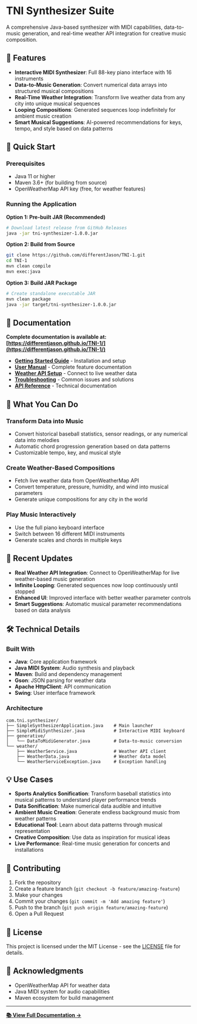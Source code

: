 # TNI Synthesizer Suite

A comprehensive Java-based synthesizer with MIDI capabilities, data-to-music generation, and real-time weather API integration for creative music composition.

## 🎵 Features

- **Interactive MIDI Synthesizer**: Full 88-key piano interface with 16 instruments
- **Data-to-Music Generation**: Convert numerical data arrays into structured musical compositions  
- **Real-Time Weather Integration**: Transform live weather data from any city into unique musical sequences
- **Looping Compositions**: Generated sequences loop indefinitely for ambient music creation
- **Smart Musical Suggestions**: AI-powered recommendations for keys, tempo, and style based on data patterns

## 🚀 Quick Start

### Prerequisites
- Java 11 or higher
- Maven 3.6+ (for building from source)
- OpenWeatherMap API key (free, for weather features)

### Running the Application

**Option 1: Pre-built JAR (Recommended)**
```bash
# Download latest release from GitHub Releases
java -jar tni-synthesizer-1.0.0.jar
```

**Option 2: Build from Source**
```bash
git clone https://github.com/differentJason/TNI-1.git
cd TNI-1
mvn clean compile
mvn exec:java
```

**Option 3: Build JAR Package**
```bash
# Create standalone executable JAR
mvn clean package
java -jar target/tni-synthesizer-1.0.0.jar
```

## 📖 Documentation

**Complete documentation is available at: [https://differentjason.github.io/TNI-1/](https://differentjason.github.io/TNI-1/)**

- **[Getting Started Guide](https://differentjason.github.io/TNI-1/getting-started/)** - Installation and setup
- **[User Manual](https://differentjason.github.io/TNI-1/user-guide/)** - Complete feature documentation  
- **[Weather API Setup](https://differentjason.github.io/TNI-1/weather-api/)** - Connect to live weather data
- **[Troubleshooting](https://differentjason.github.io/TNI-1/troubleshooting/)** - Common issues and solutions
- **[API Reference](https://differentjason.github.io/TNI-1/api-reference/)** - Technical documentation

## 🎹 What You Can Do

### Transform Data into Music
- Convert historical baseball statistics, sensor readings, or any numerical data into melodies
- Automatic chord progression generation based on data patterns
- Customizable tempo, key, and musical style

### Create Weather-Based Compositions
- Fetch live weather data from OpenWeatherMap API
- Convert temperature, pressure, humidity, and wind into musical parameters
- Generate unique compositions for any city in the world

### Play Music Interactively
- Use the full piano keyboard interface
- Switch between 16 different MIDI instruments
- Generate scales and chords in multiple keys

## 🌟 Recent Updates

- **Real Weather API Integration**: Connect to OpenWeatherMap for live weather-based music generation
- **Infinite Looping**: Generated sequences now loop continuously until stopped
- **Enhanced UI**: Improved interface with better weather parameter controls
- **Smart Suggestions**: Automatic musical parameter recommendations based on data analysis

## 🛠️ Technical Details

### Built With
- **Java**: Core application framework
- **Java MIDI System**: Audio synthesis and playback
- **Maven**: Build and dependency management
- **Gson**: JSON parsing for weather data
- **Apache HttpClient**: API communication
- **Swing**: User interface framework

### Architecture
```
com.tni.synthesizer/
├── SimpleSynthesizerApplication.java    # Main launcher
├── SimpleMidiSynthesizer.java           # Interactive MIDI keyboard
├── generative/
│   └── DataToMidiGenerator.java         # Data-to-music conversion
└── weather/
    ├── WeatherService.java              # Weather API client
    ├── WeatherData.java                 # Weather data model
    └── WeatherServiceException.java     # Exception handling
```

## 💡 Use Cases

- **Sports Analytics Sonification**: Transform baseball statistics into musical patterns to understand player performance trends
- **Data Sonification**: Make numerical data audible and intuitive
- **Ambient Music Creation**: Generate endless background music from weather patterns
- **Educational Tool**: Learn about data patterns through musical representation
- **Creative Composition**: Use data as inspiration for musical ideas
- **Live Performance**: Real-time music generation for concerts and installations

## 🤝 Contributing

1. Fork the repository
2. Create a feature branch (`git checkout -b feature/amazing-feature`)
3. Make your changes
4. Commit your changes (`git commit -m 'Add amazing feature'`)
5. Push to the branch (`git push origin feature/amazing-feature`)
6. Open a Pull Request

## 📝 License

This project is licensed under the MIT License - see the [LICENSE](LICENSE) file for details.

## 🙏 Acknowledgments

- OpenWeatherMap API for weather data
- Java MIDI system for audio capabilities
- Maven ecosystem for build management

---

**[📚 View Full Documentation →](https://differentjason.github.io/TNI-1/)**
